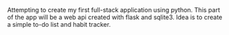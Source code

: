 Attempting to create my first full-stack application using python. This part of the app will be a web api created with flask and sqlite3. Idea is to create a simple to-do list and habit tracker.
